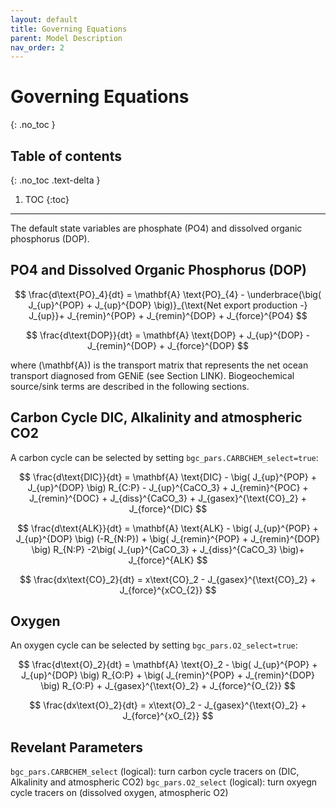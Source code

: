 ```yaml
---
layout: default
title: Governing Equations
parent: Model Description
nav_order: 2
---
```


# Governing Equations
{: .no_toc }

## Table of contents
{: .no_toc .text-delta }

1. TOC
{:toc}

---

The default state variables are phosphate (PO4) and dissolved organic phosphorus (DOP).

## PO4 and Dissolved Organic Phosphorus (DOP)

$$ \frac{d\text{PO}_4}{dt} = \mathbf{A} \text{PO}_{4} - \underbrace{\big( J_{up}^{POP} + J_{up}^{DOP} \big)}_{\text{Net export production -} J_{up}}+ J_{remin}^{POP} + J_{remin}^{DOP} + J_{force}^{PO4} $$

$$ \frac{d\text{DOP}}{dt} = \mathbf{A} \text{DOP} + J_{up}^{DOP} - J_{remin}^{DOP} + J_{force}^{DOP} $$

where \(\mathbf{A}\) is the transport matrix that represents the net ocean transport diagnosed from GENiE (see Section LINK). Biogeochemical source/sink terms are described in the following sections.

## Carbon Cycle DIC, Alkalinity and atmospheric CO2

A carbon cycle can be selected by setting `bgc_pars.CARBCHEM_select=true`:


$$ \frac{d\text{DIC}}{dt} = \mathbf{A} \text{DIC} - \big( J_{up}^{POP} + J_{up}^{DOP} \big) R_{C:P} - J_{up}^{CaCO_3} +  J_{remin}^{POC} + J_{remin}^{DOC} + J_{diss}^{CaCO_3} + J_{gasex}^{\text{CO}_2} + J_{force}^{DIC} $$

$$ \frac{d\text{ALK}}{dt} = \mathbf{A} \text{ALK} - \big( J_{up}^{POP} + J_{up}^{DOP} \big) (-R_{N:P})  + \big( J_{remin}^{POP} + J_{remin}^{DOP} \big) R_{N:P} -2\big( J_{up}^{CaCO_3} + J_{diss}^{CaCO_3} \big)+ J_{force}^{ALK} $$


$$ \frac{dx\text{CO}_2}{dt} = x\text{CO}_2 - J_{gasex}^{\text{CO}_2} + J_{force}^{xCO_{2}} $$

## Oxygen

An oxygen cycle can be selected by setting `bgc_pars.O2_select=true`:

$$ \frac{d\text{O}_2}{dt} = \mathbf{A} \text{O}_2 - \big( J_{up}^{POP} + J_{up}^{DOP}  \big) R_{O:P} + \big( J_{remin}^{POP} + J_{remin}^{DOP} \big) R_{O:P} + J_{gasex}^{\text{O}_2} + J_{force}^{O_{2}} $$

$$ \frac{dx\text{O}_2}{dt} = x\text{O}_2 - J_{gasex}^{\text{O}_2} + J_{force}^{xO_{2}} $$

## Revelant Parameters

`bgc_pars.CARBCHEM_select` (logical): turn carbon cycle tracers on (DIC, Alkalinity and atmospheric CO2)
`bgc_pars.O2_select` (logical): turn oxyegn cycle tracers on (dissolved oxygen, atmospheric O2)


